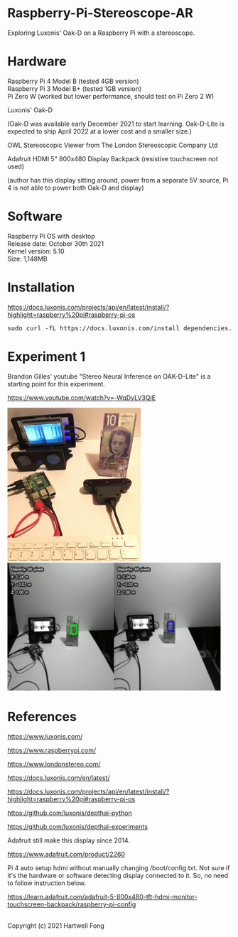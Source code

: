 # Raspberry-Pi-Stereoscope-AR
Exploring Luxonis' Oak-D on a Raspberry Pi with a stereoscope.</br>
 
# Hardware
Raspberry Pi 4 Model B (tested 4GB version)</br>
Raspberry Pi 3 Model B+ (tested 1GB version)</br>
Pi Zero W (worked but lower performance, should test on Pi Zero 2 W)</br>

Luxonis' Oak-D</br>

(Oak-D was available early December 2021 to start learning. Oak-D-Lite is expected to ship April 2022 at a lower cost and a smaller size.)</br>

OWL Stereoscopic Viewer from The London Stereoscopic Company Ltd</br>

Adafruit HDMI 5" 800x480 Display Backpack (resistive touchscreen not used)</br>

(author has this display sitting around, power from a separate 5V source, Pi 4 is not able to power both Oak-D and display)</br>

# Software
Raspberry Pi OS with desktop</br>
Release date: October 30th 2021</br>
Kernel version: 5.10</br>
Size: 1,148MB</br>

# Installation

https://docs.luxonis.com/projects/api/en/latest/install/?highlight=raspberry%20pi#raspberry-pi-os

<pre>
sudo curl -fL https://docs.luxonis.com/install_dependencies.sh | bash
</pre>

# Experiment 1</br>

Brandon Gilles' youtube "Stereo Neural Inference on OAK-D-Lite" is a starting point for this experiment.<br>

https://www.youtube.com/watch?v=-WqDyLV3QjE

<img src="images/stereoscope.jpg" width="300">

<img src="images/stereoscope2.gif" width="480">

# References</br>

https://www.luxonis.com/

https://www.raspberrypi.com/

https://www.londonstereo.com/

https://docs.luxonis.com/en/latest/

https://docs.luxonis.com/projects/api/en/latest/install/?highlight=raspberry%20pi#raspberry-pi-os

https://github.com/luxonis/depthai-python

https://github.com/luxonis/depthai-experiments

Adafruit still make this display since 2014.</br>

https://www.adafruit.com/product/2260

Pi 4 auto setup hdmi without manually changing /boot/config.txt. Not sure if it's the hardware or software detecting display connected to it. So, no need to follow instruction below.</br>

https://learn.adafruit.com/adafruit-5-800x480-tft-hdmi-monitor-touchscreen-backpack/raspberry-pi-config

</br>Copyright (c) 2021 Hartwell Fong</br>
